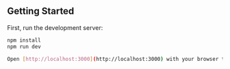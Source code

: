 

## Getting Started

First, run the development server:



```bash
npm install
npm run dev

Open [http://localhost:3000](http://localhost:3000) with your browser to see the result.


